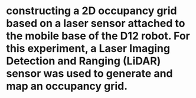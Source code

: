# constructing a 2D occupancy grid based on a laser sensor attached to the mobile base of the D12 robot. For this experiment, a Laser Imaging Detection and Ranging (LiDAR) sensor was used to generate and map an occupancy grid. 
